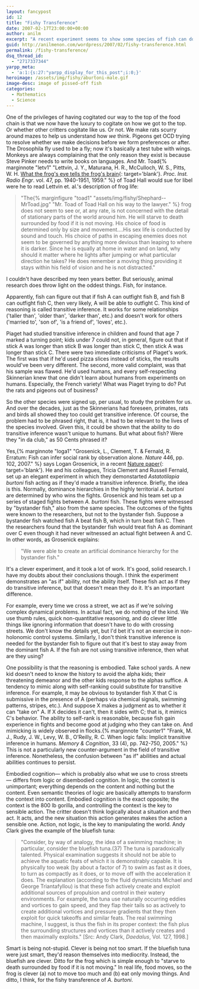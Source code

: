 ```yaml
---
layout: fancypost
id: 12
title: "Fishy Transference"
date: 2007-02-17T23:00:00+00:00
author: anilm
excerpt: "A recent experiment seems to show some species of fish can do transitive inference. Specifically, they can figure out that if A outfights B and B outfights C, then A can outfight C. My goldfish writes a rebuttal."
guid: http://anilmenon.com/wordpress/2007/02/fishy-transference.html
permalink: /fishy-transference/
dsq_thread_id:
  - "2717337344"
yarpp_meta:
  - 'a:1:{s:27:"yarpp_display_for_this_post";i:0;}'
heroimage: /assets/img/fishy/aburtoni-male.gif
image-desc: image of pissed-off fish
categories:
  - Mathematics
  - Science
---
```

One of the privileges of having cogitated our way to the top of the food chain is that we now have the luxury to cogitate on how we got to the top. Or whether other critters cogitate like us. Or not. We make rats scurry around mazes to help us understand how _we_ think. Pigeons get OCD trying to resolve whether we make decisions before we form preferences or after. The Drosophila fly used to be a fly; now it's basically a test tube with wings. Monkeys are always complaining that the only reason they exist is because Steve Pinker needs to write books on languages. And Mr. Toad{% marginnote "letv1" "Lettvin, J. Y., Maturana, H. R., McCulloch, W. S., Pitts, W. H. [What the frog's eye tells the frog's brain](https://citeseerx.ist.psu.edu/viewdoc/download?doi=10.1.1.117.4995&rep=rep1&type=pdf){: target='blank'}. _Proc. Inst. Radio Engr_. vol. 47, pp. 1940-1951, 1959." %} of Toad Hall would sue for libel were he to read Lettvin et. al.'s description of frog life:

>"The{% marginfigure "toad1" "assets/img/fishy/Shephard--MrToad.jpg" "Mr. Toad of Toad Hall on his way to the lawyer." %} frog does not seem to see or, at any rate, is not concerned with the detail of stationary parts of the world around him. He will starve to death surrounded by food if it is not moving. His choice of food is determined only by size and movement....His sex life is conducted by sound and touch. His choice of paths in escaping enemies does not seem to be governed by anything more devious than leaping to where it is darker. Since he is equally at home in water and on land, why should it matter where he lights after jumping or what particular direction he takes? He does remember a moving thing providing it stays within his field of vision and he is not distracted."

I couldn't have described my teen years better. But seriously, animal research does throw light on the oddest things. Fish, for instance.

Apparently, fish can figure out that if fish A can outfight fish B, and fish B can outfight fish C, then very likely, A will be able to outfight C. This kind of reasoning is called transitive inference. It works for some relationships ('taller than', 'older than', 'darker than', etc.) and doesn't work for others ('married to', 'son of', 'is a friend of', 'loves', etc.).

Piaget had studied transitive inference in children and found that age 7 marked a turning point; kids under 7 could not, in general, figure out that if stick A was longer than stick B was longer than stick C, then stick A was longer than stick C. There were two immediate criticisms of Piaget's work. The first was that if he'd used pizza slices instead of sticks, the results would've been very different. The second, more valid complaint, was that his sample was flawed. He'd used humans, and every self-respecting Skinnerian knew that one didn't learn about humans from experiments on humans. Especially, the French variety! What was Piaget trying to do? Put the rats and pigeons out of business?

So the other species were signed up, per usual, to study the problem for us. And over the decades, just as the Skinnerians had foreseen, primates, rats and birds all showed they too could get transitive inference. Of course, the problem had to be phrased right, that is, it had to be relevant to the lives of the species involved. Given this, it could be shown that the ability to do transitive inference wasn't unique to humans. But what about fish? Were they "in da club," as 50 Cents phrased it?

Yes,{% marginnote "loga1" "Grosenick, L., Clement, T. & Fernald, R. Erratum: Fish can infer social rank by observation alone. _Nature_ 446, pp. 102,  2007." %} says Logan Grosenick, in a recent [Nature paper](https://www.nature.com/nature/journal/v446/n7131/full/nature05646.html){: target='blank'}. He and his colleagues, Tricia Clement and Russell Fernald, set up an elegant experiment in which they demonstarted _Astatotilapia burtoni_ fish acting as if they'd made a transitive inference. Briefly, the idea is this. Normally, dominance hierarchies in the highly territorial _A. burtoni_ are determined by who wins the fights. Grosenick and his team set up a series of staged fights between _A. burtoni_ fish. These fights were witnessed by "bystander fish," also from the same species. The outcomes of the fights were known to the researchers, but not to the bystander fish. Suppose a bystander fish watched fish A beat fish B, which in turn beat fish C. Then the researchers found that the bystander fish would treat fish A as dominant over C even though it had never witnessed an actual fight between A and C. In other words, as Grosenick explains:

>"We were able to create an artificial domi­nance hierarchy for the bystander fish."

It's a clever experiment, and it took a lot of work. It's good, solid research. I have my doubts about their conclusions though. I think the experiment demonstrates an "as if" ability, not the ability itself. These fish act as if they do transitive inference, but that doesn't mean they do it. It's an important difference.

For example, every time we cross a street, we act as if we're solving complex dynamical problems. In actual fact, we do nothing of the kind. We use thumb rules, quick non-quantitative reasoning, and do clever little things like ignoring information that doesn't have to do with crossing streets. We don't know the details yet, but I'd bet it's not an exercise in non-holonomic control systems. Similarly, I don't think transitive inference is needed for the bystander fish to figure out that it's best to stay away from the dominant fish A. If the fish are not using transitive inference, then what are they using?

One possibility is that the reasoning is embodied. Take school yards. A new kid doesn't need to know the history to avoid the alpha kids; their threatening demeanor and the other kids response to the alphas suffice. A tendency to mimic along with self-ranking could substitute for transitive inference. For example, it may be obvious to bystander fish X that C is submissive in the presence of A (perhaps via chemical signals, swimming patterns, stripes, etc.). And suppose X makes a judgment as to whether it can "take on" A. If X decides it can't, then it sides with C; that is, it mimics C's behavior. The ability to self-rank is reasonable, because fish gain experience in fights and become good at judging who they can take on. And mimicking is widely observed in flocks.{% marginnote "counter1" "Frank, M. J., Rudy, J. W., Levy, W. B., O’Reilly, R. C.  When logic fails: Implicit transitive inference in humans. _Memory & Cognition_, 33 (4), pp. 742-750, 2005." %} This is not a particularly new counter-argument  in the field of transitive inference. Nonetheless, the confusion between "as if" abilities and actual abilities continues to persist.

Embodied cognition&mdash; which is probably also what we use to cross streets&mdash; differs from logic or disembodied cognition. In logic, the context is unimportant; everything depends on the content and nothing but the content. Even semantic theories of logic are basically attempts to transform the context into content. Embodied cognition is the exact opposite; the context is the 800 lb gorilla, and controlling the context is the key to sensible action. The critter doesn't think logically about a situation and then act. It acts, and the new situation this action generates makes the action a sensible one. Action, not logic, is the key to manipulating the world. Andy Clark gives the example of the bluefish tuna:

>"Consider, by way of analogy, the idea of a swimming machine; in particular, consider the bluefish tuna.(37) The tuna is paradoxically talented. Physical examination suggests it should not be able to achieve the aquatic feats of which it is demonstrably capable. It is physically too weak (by about a factor of 7) to swim as fast as it does, to turn as compactly as it does, or to move off with the acceleration it does. The explanation (according to the fluid dynamicists Michael and George Triantafyllou) is that these fish actively create and exploit additional sources of propulsion and control in their watery environments. For example, the tuna use naturally occurring eddies and vortices to gain speed, and they flap their tails so as actively to create additional vortices and pressure gradients that they then exploit for quick takeoffs and similar feats. The real swimming machine, I suggest, is thus the fish in its proper context: the fish plus the surrounding structures and vortices than it actively creates and then maximally exploits." [Src: Andy Clark, _Daedalus_, Vol. 127, 1998.]

Smart is being not-stupid. Clever is being not too smart. If the bluefish tuna were just smart, they'd reason themselves into mediocrity. Instead, the bluefish are clever. Ditto for the frog which is simple enough to "starve to death surrounded by food if it is not moving." In real life, food moves, so the frog is clever (a) not to move too much and (b) eat only moving things. And ditto, I think, for the fishy transference of _A. burtoni_.
